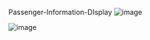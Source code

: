 Passenger-Information-DIsplay
![image](https://drive.google.com/uc?export=view&id=1FhpWvS8NATibsgDwqS_4B8T3NBy91OyQ)

![image](https://drive.google.com/uc?export=view&id=1nQtqE4oUl_L7Pdv0dpUNbCHmTcC-i8Jf)
